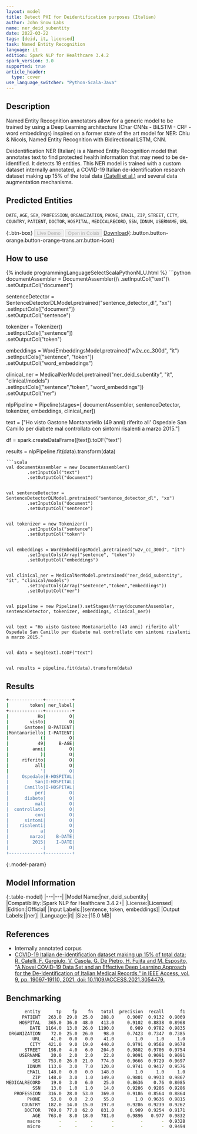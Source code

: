 ```yaml
---
layout: model
title: Detect PHI for Deidentification purposes (Italian)
author: John Snow Labs
name: ner_deid_subentity
date: 2022-03-22
tags: [deid, it, licensed]
task: Named Entity Recognition
language: it
edition: Spark NLP for Healthcare 3.4.2
spark_version: 3.0
supported: true
article_header:
  type: cover
use_language_switcher: "Python-Scala-Java"
---
```



## Description


Named Entity Recognition annotators allow for a generic model to be trained by using a Deep Learning architecture (Char CNNs - BiLSTM - CRF - word embeddings) inspired on a former state of the art model for NER: Chiu & Nicols, Named Entity Recognition with Bidirectional LSTM, CNN.


Deidentification NER (Italian) is a Named Entity Recognition model that annotates text to find protected health information that may need to be de-identified. It detects 19 entities. This NER model is trained with a custom dataset internally annotated, a COVID-19 Italian de-identification research dataset making up 15% of the total data [(Catelli et al.)](https://ieeexplore.ieee.org/document/9335570) and several data augmentation mechanisms.


## Predicted Entities


`DATE`, `AGE`, `SEX`, `PROFESSION`, `ORGANIZATION`, `PHONE`, `EMAIL`, `ZIP`, `STREET`, `CITY`, `COUNTRY`, `PATIENT`, `DOCTOR`, `HOSPITAL`, `MEDICALRECORD`, `SSN`, `IDNUM`, `USERNAME`, `URL`


{:.btn-box}
<button class="button button-orange" disabled>Live Demo</button>
<button class="button button-orange" disabled>Open in Colab</button>
[Download](https://s3.amazonaws.com/auxdata.johnsnowlabs.com/clinical/models/ner_deid_subentity_it_3.4.2_3.0_1647983756765.zip){:.button.button-orange.button-orange-trans.arr.button-icon}


## How to use






<div class="tabs-box" markdown="1">
{% include programmingLanguageSelectScalaPythonNLU.html %}
```python
documentAssembler = DocumentAssembler()\
        .setInputCol("text")\
        .setOutputCol("document")
        
sentenceDetector = SentenceDetectorDLModel.pretrained("sentence_detector_dl", "xx")\
        .setInputCols(["document"])\
        .setOutputCol("sentence")


tokenizer = Tokenizer()\
        .setInputCols(["sentence"])\
        .setOutputCol("token")


embeddings = WordEmbeddingsModel.pretrained("w2v_cc_300d", "it")\
        .setInputCols(["sentence", "token"])\
        .setOutputCol("word_embeddings")


clinical_ner = MedicalNerModel.pretrained("ner_deid_subentity", "it", "clinical/models")\
        .setInputCols(["sentence","token", "word_embeddings"])\
        .setOutputCol("ner")


nlpPipeline = Pipeline(stages=[
        documentAssembler,
        sentenceDetector,
        tokenizer,
        embeddings,
        clinical_ner])


text = ["Ho visto Gastone Montanariello (49 anni) riferito all' Ospedale San Camillo per diabete mal controllato con sintomi risalenti a marzo 2015."]


df = spark.createDataFrame([text]).toDF("text")


results = nlpPipeline.fit(data).transform(data)
```
```scala
val documentAssembler = new DocumentAssembler()
        .setInputCol("text")
        .setOutputCol("document")


val sentenceDetector = SentenceDetectorDLModel.pretrained("sentence_detector_dl", "xx")
        .setInputCols("document")
        .setOutputCol("sentence")


val tokenizer = new Tokenizer()
        .setInputCols("sentence")
        .setOutputCol("token")


val embeddings = WordEmbeddingsModel.pretrained("w2v_cc_300d", "it")
        .setInputCols(Array("sentence", "token"))
        .setOutputCol("embeddings")


val clinical_ner = MedicalNerModel.pretrained("ner_deid_subentity", "it", "clinical/models")
        .setInputCols(Array("sentence","token","embeddings"))
        .setOutputCol("ner")


val pipeline = new Pipeline().setStages(Array(documentAssembler, sentenceDetector, tokenizer, embeddings, clinical_ner))


val text = "Ho visto Gastone Montanariello (49 anni) riferito all' Ospedale San Camillo per diabete mal controllato con sintomi risalenti a marzo 2015."


val data = Seq(text).toDF("text")


val results = pipeline.fit(data).transform(data)
```
</div>


## Results


```bash
+-------------+----------+
|        token| ner_label|
+-------------+----------+
|           Ho|         O|
|        visto|         O|
|      Gastone| B-PATIENT|
|Montanariello| I-PATIENT|
|            (|         O|
|           49|     B-AGE|
|         anni|         O|
|            )|         O|
|     riferito|         O|
|          all|         O|
|            '|         O|
|     Ospedale|B-HOSPITAL|
|          San|I-HOSPITAL|
|      Camillo|I-HOSPITAL|
|          per|         O|
|      diabete|         O|
|          mal|         O|
|  controllato|         O|
|          con|         O|
|      sintomi|         O|
|    risalenti|         O|
|            a|         O|
|        marzo|    B-DATE|
|         2015|    I-DATE|
|            .|         O|
+-------------+----------+
```


{:.model-param}
## Model Information


{:.table-model}
|---|---|
|Model Name:|ner_deid_subentity|
|Compatibility:|Spark NLP for Healthcare 3.4.2+|
|License:|Licensed|
|Edition:|Official|
|Input Labels:|[sentence, token, embeddings]|
|Output Labels:|[ner]|
|Language:|it|
|Size:|15.0 MB|


## References


- Internally annotated corpus
- [COVID-19 Italian de-identification dataset making up 15% of total data: R. Catelli, F. Gargiulo, V. Casola, G. De Pietro, H. Fujita and M. Esposito, "A Novel COVID-19 Data Set and an Effective Deep Learning Approach for the De-Identification of Italian Medical Records," in IEEE Access, vol. 9, pp. 19097-19110, 2021, doi: 10.1109/ACCESS.2021.3054479.](https://ieeexplore.ieee.org/document/9335570)


## Benchmarking


```bash
       entity      tp    fp    fn   total  precision  recall      f1
      PATIENT   263.0  29.0  25.0   288.0     0.9007  0.9132  0.9069
     HOSPITAL   365.0  36.0  48.0   413.0     0.9102  0.8838  0.8968
         DATE  1164.0  13.0  26.0  1190.0      0.989  0.9782  0.9835
 ORGANIZATION    72.0  25.0  26.0    98.0     0.7423  0.7347  0.7385
          URL    41.0   0.0   0.0    41.0        1.0     1.0     1.0
         CITY   421.0   9.0  19.0   440.0     0.9791  0.9568  0.9678
       STREET   198.0   4.0   6.0   204.0     0.9802  0.9706  0.9754
     USERNAME    20.0   2.0   2.0    22.0     0.9091  0.9091  0.9091
          SEX   753.0  26.0  21.0   774.0     0.9666  0.9729  0.9697
        IDNUM   113.0   3.0   7.0   120.0     0.9741  0.9417  0.9576
        EMAIL   148.0   0.0   0.0   148.0        1.0     1.0     1.0
          ZIP   148.0   3.0   1.0   149.0     0.9801  0.9933  0.9867
MEDICALRECORD    19.0   3.0   6.0    25.0     0.8636    0.76  0.8085
          SSN    13.0   1.0   1.0    14.0     0.9286  0.9286  0.9286
   PROFESSION   316.0  28.0  53.0   369.0     0.9186  0.8564  0.8864
        PHONE    53.0   0.0   2.0    55.0        1.0  0.9636  0.9815
      COUNTRY   182.0  14.0  15.0   197.0     0.9286  0.9239  0.9262
       DOCTOR   769.0  77.0  62.0   831.0      0.909  0.9254  0.9171
          AGE   763.0   8.0  18.0   781.0     0.9896   0.977  0.9832
        macro       -     -     -       -          -       -  0.9328
        micro       -     -     -       -          -       -  0.9494
```
<!--stackedit_data:
eyJoaXN0b3J5IjpbLTQ0MDgzODEwNSwtMTQwMDg2MDA2NV19
-->
